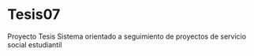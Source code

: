 # Tesis07
Proyecto Tesis
Sistema orientado a seguimiento de proyectos de servicio social estudiantil
